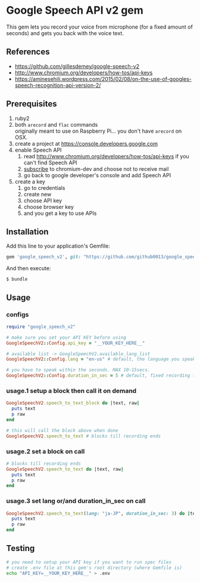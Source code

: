 # Google Speech API v2 gem

This gem lets you record your voice from microphone (for a fixed amount of seconds) and gets you back with the voice text.

## References
* https://github.com/gillesdemey/google-speech-v2
* http://www.chromium.org/developers/how-tos/api-keys
* https://aminesehili.wordpress.com/2015/02/08/on-the-use-of-googles-speech-recognition-api-version-2/


## Prerequisites

1. ruby2
2. both `arecord` and `flac` commands  
   originally meant to use on Raspberry Pi... you don't have `arecord` on OSX. 
3. create a project at https://console.developers.google.com
4. enable Speech API  
   1. read http://www.chromium.org/developers/how-tos/api-keys if you can't find Speech API
   2. [subscribe](https://groups.google.com/a/chromium.org/forum/?fromgroups#!forum/chromium-dev) to chromium-dev and choose not to receive mail
   3. go back to google developer's console and add Speech API
5. create a key
   1. go to credentials
   2. create new
   3. choose API key
   4. choose browser key
   5. and you get a key to use APIs



## Installation

Add this line to your application's Gemfile:

```ruby
gem 'google_speech_v2', git: "https://github.com/github0013/google_speech_v2.git"
```

And then execute:

    $ bundle


## Usage

### configs
```ruby
require "google_speech_v2"

# make sure you set your API KEY before using
GoogleSpeechV2::Config.api_key = "__YOUR_KEY_HERE__"

# available list -> GoogleSpeechV2.available_lang_list
GoogleSpeechV2::Config.lang = "en-us" # default, the language you speak

# you have to speak within the seconds. MAX 10-15secs.
GoogleSpeechV2::Config.duration_in_sec = 5 # default, fixed recording time.  
```

### usage.1 setup a block then call it on demand
```ruby
GoogleSpeechV2.speech_to_text_block do |text, raw|
  puts text
  p raw
end

# this will call the block above when done
GoogleSpeechV2.speech_to_text # blocks till recording ends
```

### usage.2 set a block on call
```ruby
# blocks till recording ends
GoogleSpeechV2.speech_to_text do |text, raw|
  puts text
  p raw
end
```

### usage.3 set lang or/and duration_in_sec on call
```ruby
GoogleSpeechV2.speech_to_text(lang: "ja-JP", duration_in_sec: 3) do |text, raw|
  puts text
  p raw
end
```


## Testing

```bash
# you need to setup your API key if you want to run spec files
# create .env file at this gem's root directory (where Gemfile is)
echo "API_KEY=__YOUR_KEY_HERE__" > .env
```

